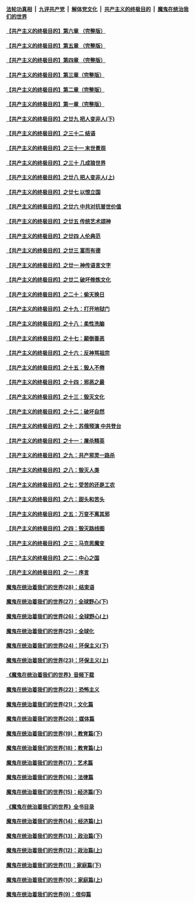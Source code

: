 ####  [法轮功真相](../../../../basic/blob/master/README.md?t=07041102) &nbsp;|&nbsp; [九评共产党](../../../../9ping.md/blob/master/README.md?t=07041102) &nbsp;|&nbsp; [解体党文化](../../../../jtdwh.md/blob/master/README.md?t=07041102)  &nbsp;|&nbsp; [共产主义的终极目的](../../../../gczydzjmd.md/blob/master/README.md?t=07041102) &nbsp;|&nbsp; [魔鬼在统治我们的世界](../../../../mgztzwmdsj.md/blob/master/README.md?t=07041102) 

#### [【共产主义的终极目的】第六章 （完整版）](../pages/nsc422/n11428913.md?t=07041102) 

#### [【共产主义的终极目的】第五章 （完整版）](../pages/nsc422/n11428912.md?t=07041102) 

#### [【共产主义的终极目的】第四章 （完整版）](../pages/nsc422/n11428907.md?t=07041102) 

#### [【共产主义的终极目的】第三章（完整版）](../pages/nsc422/n11428848.md?t=07041102) 

#### [【共产主义的终极目的】第二章（完整版）](../pages/nsc422/n11428831.md?t=07041102) 

#### [【共产主义的终极目的】第一章（完整版）](../pages/nsc422/n11417651.md?t=07041102) 

#### [【共产主义的终极目的】之廿九 把人变非人(下)](../pages/nsc422/n11344140.md?t=07041102) 

#### [【共产主义的终极目的】之三十二 结语](../pages/nsc422/n11360535.md?t=07041102) 

#### [【共产主义的终极目的】之三十一 末世景观](../pages/nsc422/n11351129.md?t=07041102) 

#### [【共产主义的终极目的】之三十 几成狼世界](../pages/nsc422/n11348280.md?t=07041102) 

#### [【共产主义的终极目的】之廿八 把人变非人(上)](../pages/nsc422/n11340492.md?t=07041102) 

#### [【共产主义的终极目的】之廿七 以恨立国](../pages/nsc422/n11336944.md?t=07041102) 

#### [【共产主义的终极目的】之廿六 中共对抗普世价值](../pages/nsc422/n11324785.md?t=07041102) 

#### [【共产主义的终极目的】之廿五 传统艺术颂神](../pages/nsc422/n11296396.md?t=07041102) 

#### [【共产主义的终极目的】之廿四 人伦典范](../pages/nsc422/n11296397.md?t=07041102) 

#### [【共产主义的终极目的】之廿三 富而有德](../pages/nsc422/n11283598.md?t=07041102) 

#### [【共产主义的终极目的】之廿一 神传语言文字](../pages/nsc422/n11263265.md?t=07041102) 

#### [【共产主义的终极目的】之廿二 破坏修炼文化](../pages/nsc422/n11245728.md?t=07041102) 

#### [【共产主义的终极目的】之二十：偷天换日](../pages/nsc422/n11238846.md?t=07041102) 

#### [【共产主义的终极目的】之十九：打开地狱门](../pages/nsc422/n11206376.md?t=07041102) 

#### [【共产主义的终极目的】之十八：柔性洗脑](../pages/nsc422/n11199994.md?t=07041102) 

#### [【共产主义的终极目的】之十七：颠倒善恶](../pages/nsc422/n11179782.md?t=07041102) 

#### [【共产主义的终极目的】之十六：反神骂祖宗](../pages/nsc422/n11166798.md?t=07041102) 

#### [【共产主义的终极目的】之十五：毁人不倦](../pages/nsc422/n11166792.md?t=07041102) 

#### [【共产主义的终极目的】之十四：邪恶之最](../pages/nsc422/n11150249.md?t=07041102) 

#### [【共产主义的终极目的】之十三：毁灭文化](../pages/nsc422/n11135227.md?t=07041102) 

#### [【共产主义的终极目的】之十二：破坏自然](../pages/nsc422/n11135214.md?t=07041102) 

#### [【共产主义的终极目的】之十：苏俄预演 中共登台](../pages/nsc422/n11118424.md?t=07041102) 

#### [【共产主义的终极目的】之十一：屠杀精英](../pages/nsc422/n11118442.md?t=07041102) 

#### [【共产主义的终极目的】之九：共产邪灵一路杀](../pages/nsc422/n11114139.md?t=07041102) 

#### [【共产主义的终极目的】之八：毁灭人类](../pages/nsc422/n11108503.md?t=07041102) 

#### [【共产主义的终极目的】之七：受苦的还是工农](../pages/nsc422/n11101809.md?t=07041102) 

#### [【共产主义的终极目的】之六：甜头和苦头](../pages/nsc422/n11096971.md?t=07041102) 

#### [【共产主义的终极目的】之五：万变不离其邪](../pages/nsc422/n11091285.md?t=07041102) 

#### [【共产主义的终极目的】之四：毁灭路线图](../pages/nsc422/n11086284.md?t=07041102) 

#### [【共产主义的终极目的】之三：马克思魔变](../pages/nsc422/n11061941.md?t=07041102) 

#### [【共产主义的终极目的】之二：中心之国](../pages/nsc422/n11047728.md?t=07041102) 

#### [【共产主义的终极目的】之一：序言](../pages/nsc422/n11086077.md?t=07041102) 

#### [魔鬼在统治着我们的世界(28)：结束语](../pages/nsc422/n10936246.md?t=07041102) 

#### [魔鬼在统治着我们的世界(27)：全球野心(下)](../pages/nsc422/n10928319.md?t=07041102) 

#### [魔鬼在统治着我们的世界(26)：全球野心(上)](../pages/nsc422/n10900318.md?t=07041102) 

#### [魔鬼在统治着我们的世界(25)：全球化](../pages/nsc422/n10788205.md?t=07041102) 

#### [魔鬼在统治着我们的世界(24)：环保主义(下)](../pages/nsc422/n10695307.md?t=07041102) 

#### [魔鬼在统治着我们的世界(23)：环保主义(上)](../pages/nsc422/n10688613.md?t=07041102) 

#### [《魔鬼在统治着我们的世界》音频下载](../pages/nsc422/n10635553.md?t=07041102) 

#### [魔鬼在统治着我们的世界(22)：恐怖主义](../pages/nsc422/n10614727.md?t=07041102) 

#### [魔鬼在统治着我们的世界(21)：文化篇](../pages/nsc422/n10597706.md?t=07041102) 

#### [魔鬼在统治着我们的世界(20)：媒体篇](../pages/nsc422/n10586579.md?t=07041102) 

#### [魔鬼在统治着我们的世界(19)：教育篇(下)](../pages/nsc422/n10564808.md?t=07041102) 

#### [魔鬼在统治着我们的世界(18)：教育篇(上)](../pages/nsc422/n10526970.md?t=07041102) 

#### [魔鬼在统治着我们的世界(17)：艺术篇](../pages/nsc422/n10499093.md?t=07041102) 

#### [魔鬼在统治着我们的世界(16)：法律篇](../pages/nsc422/n10485969.md?t=07041102) 

#### [魔鬼在统治着我们的世界(15)：经济篇(下)](../pages/nsc422/n10469975.md?t=07041102) 

#### [《魔鬼在统治着我们的世界》全书目录](../pages/nsc422/n10464261.md?t=07041102) 

#### [魔鬼在统治着我们的世界(14)：经济篇(上)](../pages/nsc422/n10457370.md?t=07041102) 

#### [魔鬼在统治着我们的世界(13)：政治篇(下)](../pages/nsc422/n10448270.md?t=07041102) 

#### [魔鬼在统治着我们的世界(12)：政治篇(上)](../pages/nsc422/n10444576.md?t=07041102) 

#### [魔鬼在统治着我们的世界(11)：家庭篇(下)](../pages/nsc422/n10440961.md?t=07041102) 

#### [魔鬼在统治着我们的世界(10)：家庭篇(上)](../pages/nsc422/n10435448.md?t=07041102) 

#### [魔鬼在统治着我们的世界(9)：信仰篇](../pages/nsc422/n10432159.md?t=07041102) 

